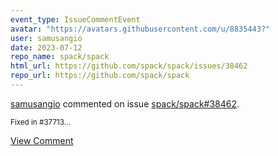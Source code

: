 ```yaml
---
event_type: IssueCommentEvent
avatar: "https://avatars.githubusercontent.com/u/8835443?"
user: samusangio
date: 2023-07-12
repo_name: spack/spack
html_url: https://github.com/spack/spack/issues/38462
repo_url: https://github.com/spack/spack
---
```


<a href='https://github.com/samusangio' target='_blank'>samusangio</a> commented on issue <a href='https://github.com/spack/spack/issues/38462' target='_blank'>spack/spack#38462</a>.

<small>Fixed in #37713...</small>

<a href='https://github.com/spack/spack/issues/38462' target='_blank'>View Comment</a>